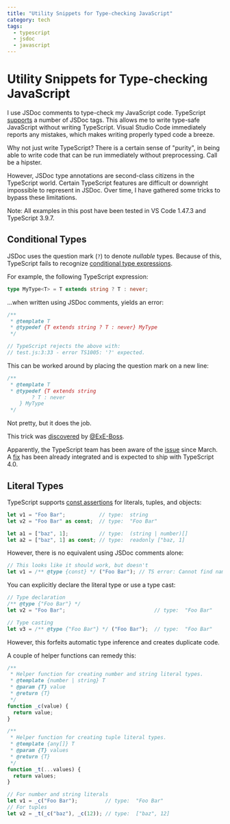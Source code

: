 ```yaml
---
title: "Utility Snippets for Type-checking JavaScript"
category: tech
tags:
  - typescript
  - jsdoc
  - javascript
---
```


# Utility Snippets for Type-checking JavaScript

I use JSDoc comments to type-check my JavaScript code. TypeScript [supports](https://www.typescriptlang.org/docs/handbook/jsdoc-supported-types.html) a number of JSDoc tags. This allows me to write type-safe JavaScript without writing TypeScript. Visual Studio Code immediately reports any mistakes, which makes writing properly typed code a breeze.

Why not just write TypeScript? There is a certain sense of "purity", in being able to write code that can be run immediately without preprocessing. Call be a hipster.

However, JSDoc type annotations are second-class citizens in the TypeScript world. Certain TypeScript features are difficult or downright impossible to represent in JSDoc. Over time, I have gathered some tricks to bypass these limitations.

Note: All examples in this post have been tested in VS Code 1.47.3 and TypeScript 3.9.7.

## Conditional Types

JSDoc uses the question mark (`?`) to denote _nullable_ types. Because of this, TypeScript fails to recognize [conditional type expressions](https://www.typescriptlang.org/docs/handbook/advanced-types.html#conditional-types).

For example, the following TypeScript expression:

```ts
type MyType<T> = T extends string ? T : never;
```

...when written using JSDoc comments, yields an error:

```js
/**
 * @template T
 * @typedef {T extends string ? T : never} MyType
 */

// TypeScript rejects the above with:
// test.js:3:33 - error TS1005: '?' expected.
```

This can be worked around by placing the question mark on a new line:

```js
/**
 * @template T
 * @typedef {T extends string
        ? T : never
    } MyType
 */
```

Not pretty, but it does the job.

This trick was [discovered](https://github.com/microsoft/TypeScript/issues/27424#issuecomment-664547549) by [@ExE-Boss](https://github.com/ExE-Boss).

Apparently, the TypeScript team has been aware of the [issue](https://github.com/microsoft/TypeScript/issues/37166) since March. A [fix](https://github.com/microsoft/TypeScript/pull/39123) has been already integrated and is expected to ship with TypeScript 4.0.

## Literal Types

TypeScript supports [const assertions](https://www.typescriptlang.org/docs/handbook/release-notes/typescript-3-4.html#const-assertions) for literals, tuples, and objects:

<!-- prettier-ignore -->
```ts
let v1 = "Foo Bar";           // type:  string
let v2 = "Foo Bar" as const;  // type:  "Foo Bar"

let a1 = ["baz", 1];          // type:  (string | number)[]
let a2 = ["baz", 1] as const; // type:  readonly ["baz, 1]
```

However, there is no equivalent using JSDoc comments alone:

```js
// This looks like it should work, but doesn't
let v1 = /** @type {const} */ ("Foo Bar"); // TS error: Cannot find name 'const'.
```

You can explicitly declare the literal type or use a type cast:

<!-- prettier-ignore -->
```ts
// Type declaration
/** @type {"Foo Bar"} */
let v2 = "Foo Bar";                             // type:  "Foo Bar"

// Type casting
let v3 = /** @type {"Foo Bar"} */ ("Foo Bar");  // type:  "Foo Bar"
```

However, this forfeits automatic type inference and creates duplicate code.

A couple of helper functions can remedy this:

<!-- prettier-ignore -->
```js
/**
 * Helper function for creating number and string literal types.
 * @template {number | string} T
 * @param {T} value
 * @return {T}
 */
function _c(value) {
  return value;
}

/**
 * Helper function for creating tuple literal types.
 * @template {any[]} T
 * @param {T} values
 * @return {T}
 */
function _t(...values) {
  return values;
}

// For number and string literals
let v1 = _c("Foo Bar");         // type:  "Foo Bar"
// For tuples
let v2 = _t(_c("baz"), _c(12)); // type:  ["baz", 12]
```
